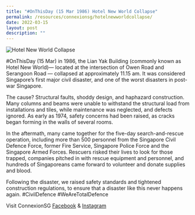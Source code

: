 ```yaml
---
title: "#OnThisDay (15 Mar 1986) Hotel New World Collapse"
permalink: /resources/connexionsg/hotelnewworldcollapse/
date: 2022-03-15
layout: post
description: ""
---
```


![Hotel New World Collapse](/images/275559984_7141101412598429_1256638170519355575_n.jpg)

#OnThisDay (15 Mar) in 1986, the Lian Yak Building (commonly known as Hotel New World)— located at the intersection of Owen Road and Serangoon Road — collapsed at approximately 11.15 am. It was considered Singapore’s first major civil disaster, and one of the worst disasters in post-war Singapore.

The cause? Structural faults, shoddy design, and haphazard construction. Many columns and beams were unable to withstand the structural load from installations and tiles, while maintenance was neglected, and defects ignored. As early as 1974, safety concerns had been raised, as cracks began forming in the walls of several rooms.

In the aftermath, many came together for the five-day search-and-rescue operation, including more than 500 personnel from the Singapore Civil Defence Force, former Fire Service, Singapore Police Force and the Singapore Armed Forces. Rescuers risked their lives to look for those trapped, companies pitched in with rescue equipment and personnel, and hundreds of Singaporeans came forward to volunteer and donate supplies and blood.

Following the disaster, we raised safety standards and tightened construction regulations, to ensure that a disaster like this never happens again. #CivilDefence #WeAreTotalDefence

Visit ConnexionSG [Facebook](https://www.facebook.com/ConnexionSG) & [Instagram](https://www.instagram.com/connexionsg/)